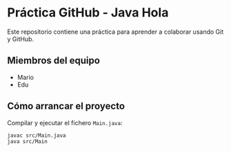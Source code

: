 # Práctica GitHub - Java Hola

Este repositorio contiene una práctica para aprender a colaborar usando Git y GitHub.

## Miembros del equipo
- Mario  
- Edu

## Cómo arrancar el proyecto

Compilar y ejecutar el fichero `Main.java`:
```bash
javac src/Main.java
java src/Main
